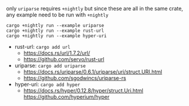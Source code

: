 
only `uriparse` requires `+nightly` but since these are all in the same crate, any example need to be run with `+nightly`

```
cargo +nightly run --example uriparse
cargo +nightly run --example rust-url
cargo +nightly run --example hyper-uri
```


* rust-url: `cargo add url`
  * https://docs.rs/url/1.7.2/url/
  * https://github.com/servo/rust-url
* uriparse: `cargo add uriparse`
  * https://docs.rs/uriparse/0.6.1/uriparse/uri/struct.URI.html
  * https://github.com/sgodwincs/uriparse-rs
* hyper-uri: `cargo add hyper`
  * https://docs.rs/hyper/0.12.8/hyper/struct.Uri.html
  https://github.com/hyperium/hyper